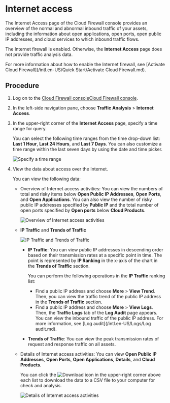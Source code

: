 # Internet access

The Internet Access page of the Cloud Firewall console provides an overview of the normal and abnormal inbound traffic of your assets, including the information about open applications, open ports, open public IP addresses, and cloud services to which inbound traffic flows.

The Internet firewall is enabled. Otherwise, the **Internet Access** page does not provide traffic analysis data.

For more information about how to enable the Internet firewall, see [Activate Cloud Firewall](/intl.en-US/Quick Start/Activate Cloud Firewall.md).

## Procedure

1.  Log on to the [Cloud Firewall console](https://yundun.console.aliyun.com/?p=cfwnext)[Cloud Firewall console](https://partners-yundun.console.aliyun.com/?p=cfwnext).

2.  In the left-side navigation pane, choose **Traffic Analysis** \> **Internet Access**.

3.  In the upper-right corner of the **Internet Access** page, specify a time range for query.

    You can select the following time ranges from the time drop-down list: **Last 1 Hour**, **Last 24 Hours**, and **Last 7 Days**. You can also customize a time range within the last seven days by using the date and time picker.

    ![Specify a time range](https://static-aliyun-doc.oss-accelerate.aliyuncs.com/assets/img/en-US/2805685161/p237768.png)

4.  View the data about access over the Internet.

    You can view the following data:

    -   Overview of Internet access activities: You can view the numbers of total and risky items below **Open Public IP Addresses**, **Open Ports**, and **Open Applications**. You can also view the number of risky public IP addresses specified by **Public IP** and the total number of open ports specified by **Open ports** below **Cloud Products**.

        ![Overview of Internet access activities](https://static-aliyun-doc.oss-accelerate.aliyuncs.com/assets/img/en-US/1998570061/p77461.png)

    -   **IP Traffic** and **Trends of Traffic**

        ![IP Traffic and Trends of Traffic](https://static-aliyun-doc.oss-accelerate.aliyuncs.com/assets/img/en-US/1998570061/p77478.png)

        -   **IP Traffic**: You can view public IP addresses in descending order based on their transmission rates at a specific point in time. The point is represented by **IP Ranking** in the x-axis of the chart in the **Trends of Traffic** section.

            You can perform the following operations in the **IP Traffic** ranking list:

            -   Find a public IP address and choose **More** \> **View Trend**. Then, you can view the traffic trend of the public IP address in the **Trends of Traffic** section.
            -   Find a public IP address and choose **More** \> **View Logs**. Then, the **Traffic Logs** tab of the **Log Audit** page appears. You can view the inbound traffic of the public IP address. For more information, see [Log audit](/intl.en-US/Logs/Log audit.md).
        -   **Trends of Traffic**: You can view the peak transmission rates of request and response traffic on all assets.
    -   Details of Internet access activities: You can view **Open Public IP Addresses**, **Open Ports**, **Open Applications**, **Details**, and **Cloud Products**.

        You can click the ![Download ](https://static-aliyun-doc.oss-accelerate.aliyuncs.com/assets/img/en-US/7617085161/p237696.png) icon in the upper-right corner above each list to download the data to a CSV file to your computer for check and analysis.

        ![Details of Internet access activities](https://static-aliyun-doc.oss-accelerate.aliyuncs.com/assets/img/en-US/1998570061/p77481.png)


